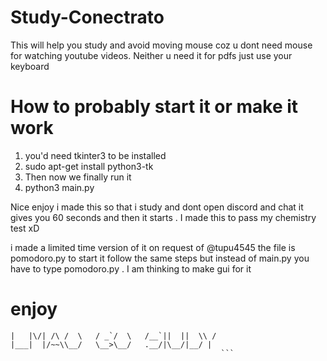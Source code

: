 # Study-Conectrato
This will help you study and avoid moving mouse coz u dont need mouse for watching youtube videos. Neither u need it for pdfs just use your keyboard



# How to probably start it or make it work
1) you'd need tkinter3 to be installed
2) sudo apt-get install python3-tk
3) Then now we finally run it
4) python3 main.py





Nice enjoy i made this so that i study and dont open discord and chat
it gives you 60 seconds and then it starts . I made this to pass my chemistry test xD




i made a limited time version of it on request of @tupu4545 the file is pomodoro.py to start it follow the same steps but instead of main.py you have to type pomodoro.py  . I am thinking to make gui for it


# enjoy

```             __     __  __     _____    __     
|   |\/| /\ /  \   / _`/  \   /__`||  ||  \\ / 
|___|  |/~~\\__/   \__>\__/   .__/|\__/|__/ |  
                                               ```
                                               
                                               
